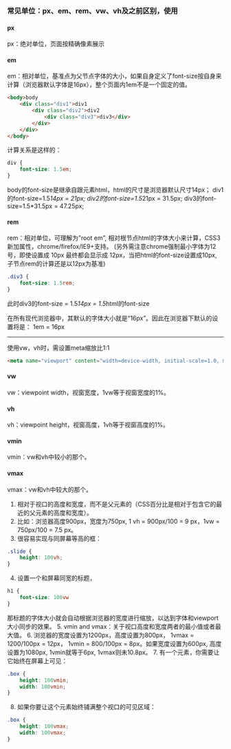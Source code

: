 ### 常见单位：px、em、rem、vw、vh及之前区别，使用

#### px

px：绝对单位，页面按精确像素展示

#### em

em：相对单位，基准点为父节点字体的大小，如果自身定义了font-size按自身来计算（浏览器默认字体是16px），整个页面内1em不是一个固定的值。

```html
<body>body
    <div class="div1">div1
        <div class="div2">div2
            <div class="div3">div3</div>
        </div>
    </div>
</body>
```

计算关系是这样的：

```css
div {
    font-size: 1.5em;
}
```

body的font-size是继承自跟元素html，html的尺寸是浏览器默认尺寸14px；
div1的font-size=1.5*14px = 21px; 
div2的font-size=1.5*21px = 31.5px; 
div3的font-size=1.5*31.5px = 47.25px; 

#### rem

rem：相对单位，可理解为”root em”, 相对根节点html的字体大小来计算，CSS3新加属性，chrome/firefox/IE9+支持。
(另外需注意chrome强制最小字体为12号，即使设置成 10px 最终都会显示成 12px，当把html的font-size设置成10px, 子节点rem的计算还是以12px为基准)

```css
.div3 {
    font-size: 1.5rem;
}
```

此时div3的font-size = 1.5*14px = 1.5*html的font-size

在所有现代浏览器中，其默认的字体大小就是“16px”。因此在浏览器下默认的设置将是：
1em = 16px

***
使用vw，vh时，需设置meta缩放比1:1

```html
<meta name="viewport" content="width=device-width, initial-scale=1.0, maximum-scale=1.0, minimum-scale=1.0, user-scalable=no" />
```

#### vw

vw：viewpoint width，视窗宽度，1vw等于视窗宽度的1%。

#### vh

vh：viewpoint height，视窗高度，1vh等于视窗高度的1%。

#### vmin

vmin：vw和vh中较小的那个。

#### vmax

vmax：vw和vh中较大的那个。

1. 相对于视口的高度和宽度，而不是父元素的（CSS百分比是相对于包含它的最近的父元素的高度和宽度）。
2. 比如：浏览器高度900px，宽度为750px, 1 vh = 900px/100 = 9 px，1vw = 750px/100 = 7.5 px。
3. 很容易实现与同屏幕等高的框：

```css
.slide {
    height: 100vh;
}
```

4. 设置一个和屏幕同宽的标题，

```css
h1 {
    font-size: 100vw
}
```

那标题的字体大小就会自动根据浏览器的宽度进行缩放，以达到字体和viewport大小同步的效果。
5. vmin and vmax：关于视口高度和宽度两者的最小值或者最大值。
6. 浏览器的宽度设置为1200px，高度设置为800px， 1vmax = 1200/100px = 12px， 1vmin = 800/100px = 8px。如果宽度设置为600px, 高度设置为1080px, 1vmin就等于6px, 1vmax则未10.8px。
7. 有一个元素，你需要让它始终在屏幕上可见：

```css
.box {
    height: 100vmin;
    width: 100vmin;
}
```

8. 如果你要让这个元素始终铺满整个视口的可见区域：

```css
.box {
    height: 100vmax;
    width: 100vmax;
}
```
